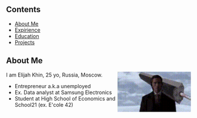 ## Contents

* [About Me](#about-me)
* [Expirience](#expirience)
* [Education](#education)
* [Projects](#projects)

## About Me
<img align='right' src='https://github.com/ElijahKhin/elijahkhin/blob/main/materials/guts-berserk.gif' width='200'>
I am Elijah Khin, 25 yo, Russia, Moscow.

<ul>
<li>Entrepreneur a.k.a unemployed</li>
<li>Ex. Data analyst at Samsung Electronics</li>
<li>Student at High School of Economics and School21 (ex. E'cole 42)</li>
</ul>

<!--
**ElijahKhin/elijahkhin** is a ✨ _special_ ✨ repository because its `README.md` (this file) appears on your GitHub profile.

Here are some ideas to get you started:

- 🔭 I’m currently working on ...
- 🌱 I’m currently learning ...
- 👯 I’m looking to collaborate on ...
- 🤔 I’m looking for help with ...
- 💬 Ask me about ...
- 📫 How to reach me: ...
- 😄 Pronouns: ...
- ⚡ Fun fact: ...
-->
